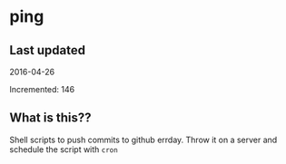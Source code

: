 # ping

## Last updated
2016-04-26

Incremented: 146

## What is this?? 
Shell scripts to push commits to github errday. Throw it on a server and schedule the script with `cron`
